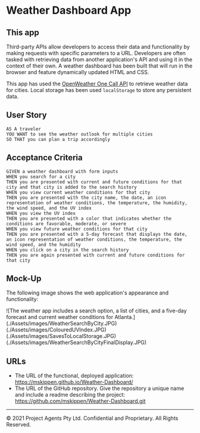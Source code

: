 # Weather Dashboard App

## This app

Third-party APIs allow developers to access their data and functionality by making requests with specific parameters to a URL. Developers are often tasked with retrieving data from another application's API and using it in the context of their own. A weather dashboard has been built that will run in the browser and feature dynamically updated HTML and CSS.

This app has used the [OpenWeather One Call API](https://openweathermap.org/api/one-call-api) to retrieve weather data for cities. Local storage has been used `localStorage` to store any persistent data.

## User Story

```
AS A traveler
YOU WANT to see the weather outlook for multiple cities
SO THAT you can plan a trip accordingly
```

## Acceptance Criteria

```
GIVEN a weather dashboard with form inputs
WHEN you search for a city
THEN you are presented with current and future conditions for that city and that city is added to the search history
WHEN you view current weather conditions for that city
THEN you are presented with the city name, the date, an icon representation of weather conditions, the temperature, the humidity, the wind speed, and the UV index
WHEN you view the UV index
THEN you are presented with a color that indicates whether the conditions are favorable, moderate, or severe
WHEN you view future weather conditions for that city
THEN you are presented with a 5-day forecast that displays the date, an icon representation of weather conditions, the temperature, the wind speed, and the humidity
WHEN you click on a city in the search history
THEN you are again presented with current and future conditions for that city
```

## Mock-Up

The following image shows the web application's appearance and functionality:

![The weather app includes a search option, a list of cities, and a five-day forecast and current weather conditions for Atlanta.]
<br>(./Assets/images/WeatherSearchByCity.JPG)
<br>(./Assets/images/ColouredUVIndex.JPG)
<br>(./Assets/images/SavesToLocalStorage.JPG)
<br>(./Assets/images/WeatherSearchByCityFinalDisplay.JPG)

## URLs

* The URL of the functional, deployed application: <https://mskippen.github.io/Weather-Dashboard/>
* The URL of the GitHub repository. Give the repository a unique name and include a readme describing the project: <https://github.com/mskippen/Weather-Dashboard.git>

- - -
© 2021 Project Agents Pty Ltd. Confidential and Proprietary. All Rights Reserved.

